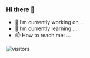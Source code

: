 ### Hi there 👋

- 🔭 I’m currently working on ...
- 🌱 I’m currently learning ...
- 📫 How to reach me: ...

<!-- 
[![Anurag's GitHub stats](https://github-readme-stats.vercel.app/api?username=wph6)](https://github.com/anuraghazra/github-readme-stats)
-->
![visitors](https://visitor-badge.glitch.me/badge?page_id=wph6.733764122&left_color=green&right_color=red)
